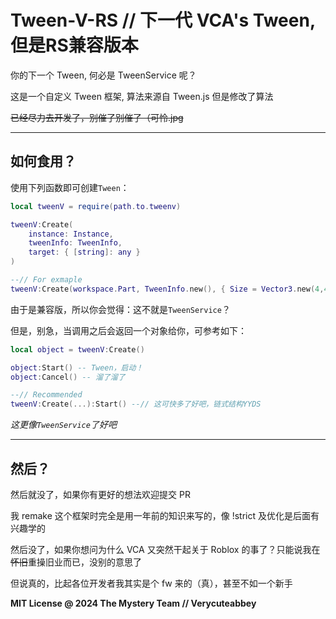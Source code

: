 # Tween-V-RS // 下一代 VCA's Tween, 但是RS兼容版本

你的下一个 Tween, 何必是 TweenService 呢？

这是一个自定义 Tween 框架, 算法来源自 Tween.js 但是修改了算法

~~已经尽力去开发了，别催了别催了（可怜.jpg~~

---

## 如何食用？

使用下列函数即可创建`Tween`：

```lua
local tweenV = require(path.to.tweenv)

tweenV:Create(
    instance: Instance,
    tweenInfo: TweenInfo,
    target: { [string]: any }
)

--// For exmaple
tweenV:Create(workspace.Part, TweenInfo.new(), { Size = Vector3.new(4,4,4) })
```
由于是兼容版，所以你会觉得：这不就是`TweenService`？

但是，别急，当调用之后会返回一个对象给你，可参考如下： 

```lua
local object = tweenV:Create()

object:Start() -- Tween，启动！
object:Cancel() -- 溜了溜了

--// Recommended
tweenV:Create(...):Start() --// 这可快多了好吧，链式结构YYDS
```
*这更像`TweenService`了好吧*

---

## 然后？

然后就没了，如果你有更好的想法欢迎提交 PR

我 remake 这个框架时完全是用一年前的知识来写的，像 !strict 及优化是后面有兴趣学的

然后没了，如果你想问为什么 VCA 又突然干起关于 Roblox 的事了？只能说我在~~怀旧~~重操旧业而已，没别的意思了

但说真的，比起各位开发者我其实是个 fw 来的（真），甚至不如一个新手

**MIT License @ 2024 The Mystery Team // Verycuteabbey**